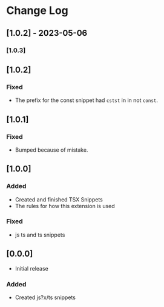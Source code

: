 # Change Log

## [1.0.2] - 2023-05-06

### [1.0.3]

## [1.0.2]

### Fixed 

- The prefix for the const snippet had `cstst` in in not `const`.

## [1.0.1]

### Fixed

- Bumped because of mistake.

## [1.0.0]


### Added

- Created and finished TSX Snippets
- The rules for how this extension is used

### Fixed

-  js ts and ts snippets

## [0.0.0]

- Initial release

### Added
- Created js?x/ts snippets
